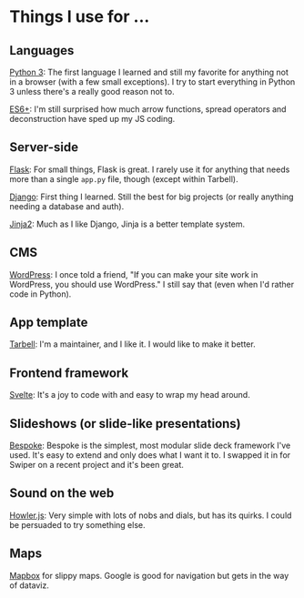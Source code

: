 # Things I use for ...

## Languages

[Python 3](https://docs.python.org/3/): The first language I learned and still my favorite for anything not in a browser (with a few small exceptions). I try to start everything in Python 3 unless there's a really good reason not to.

[ES6+](https://github.com/yosuke-furukawa/tower-of-babel): I'm still surprised how much arrow functions, spread operators and deconstruction have sped up my JS coding.

## Server-side

[Flask](http://flask.pocoo.org/): For small things, Flask is great. I rarely use it for anything that needs more than a single `app.py` file, though (except within Tarbell).

[Django](https://www.djangoproject.com/): First thing I learned. Still the best for big projects (or really anything needing a database and auth).

[Jinja2](https://jinja.readthedocs.io/en/stable/): Much as I like Django, Jinja is a better template system.

## CMS

[WordPress](https://wordpress.org): I once told a friend, "If you can make your site work in WordPress, you should use WordPress." I still say that (even when I'd rather code in Python).

## App template

[Tarbell](https://tarbell.readthedocs.io/en/1.0.10/): I'm a maintainer, and I like it. I would like to make it better.

## Frontend framework

[Svelte](https://svelte.technology/): It's a joy to code with and easy to wrap my head around.

## Slideshows (or slide-like presentations)

[Bespoke](https://github.com/bespokejs/bespoke): Bespoke is the simplest, most modular slide deck framework I've used. It's easy to extend and only does what I want it to. I swapped it in for Swiper on a recent project and it's been great.

## Sound on the web

[Howler.js](https://howlerjs.com/): Very simple with lots of nobs and dials, but has its quirks. I could be persuaded to try something else.

## Maps

[Mapbox](https://mapbox.com) for slippy maps. Google is good for navigation but gets in the way of dataviz. 


